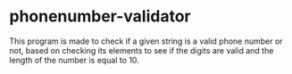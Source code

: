 # phonenumber-validator

This program is made to check if a given string is a valid phone number or not, based on checking its elements to see if the digits are valid and the length of the number is equal to 10.